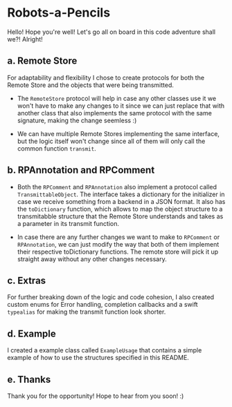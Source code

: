 # Robots-a-Pencils

Hello! Hope you're well! Let's go all on board in this code adventure shall we?! Alright!

## a. Remote Store

For adaptability and flexibility I chose to create protocols for both the Remote Store and the objects that were being transmitted. 

- The ```RemoteStore``` protocol  will help in case any other classes use it we won't have to make any changes to it since we can just replace that with another class that also implements the same protocol with the same signature, making the change seemless :)

- We can have multiple Remote Stores implementing the same interface, but the logic itself won't change since all of them will only call the common function ```transmit```.

## b. RPAnnotation and RPComment

- Both the ```RPComment``` and ```RPAnnotation``` also implement a protocol called ```TransmittableObject```. The interface takes a dictionary for the initializer in case we receive something from a backend in a JSON format. It also has the ```toDictionary``` function, which allows to map the object structure to a transmitabble structure that the Remote Store understands and takes as a parameter in its transmit function.

- In case there are any further changes we want to make to ```RPComment``` or ```RPAnnotation```, we can just modify the way that both of them implement their respective toDictionary functions. The remote store will pick it up straight away without any other changes necessary.

## c. Extras

For further breaking down of the logic and code cohesion, I also created custom enums for Error handling, completion callbacks and a swift ```typealias``` for making the transmit function look shorter. 

## d. Example

I created a example class called ```ExampleUsage``` that contains a simple example of how to use the structures specified in this README.

## e. Thanks

Thank you for the opportunity! Hope to hear from you soon! :)
